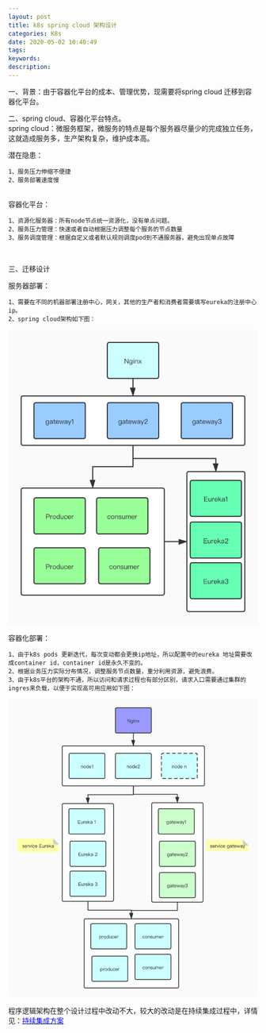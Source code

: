 ```yaml
---
layout: post
title: k8s spring cloud 架构设计
categories: K8s
date: 2020-05-02 10:40:49
tags:
keywords:
description:
---
```


一、背景：由于容器化平台的成本、管理优势，现需要将spring cloud 迁移到容器化平台。
<br>

二、spring cloud、容器化平台特点。
<br>
  spring cloud：微服务框架，微服务的特点是每个服务器尽量少的完成独立任务，这就造成服务多，生产架构复杂，维护成本高。

  潜在隐患：

    1、服务压力伸缩不便捷
    2、服务部署速度慢

<br>
容器化平台：

    1、资源化服务器：所有node节点统一资源化，没有单点问题。
    2、服务压力管理：快速或者自动根据压力调整每个服务的节点数量
    3、服务调度管理：根据自定义或者默认规则调度pod到不通服务器，避免出现单点故障
<br>

三、迁移设计

服务器部署：

    1、需要在不同的机器部署注册中心，网关，其他的生产者和消费者需要填写eureka的注册中心ip。
    2、spring cloud架构如下图：

![sc](/public/img/sc.jpg)
<br>

容器化部署：

    1、由于k8s pods 更新迭代，每次变动都会更换ip地址，所以配置中的eureka 地址需要改成container id，container id是永久不变的。
    2、根据业务压力实际分布情况，调整服务节点数量，重分利用资源，避免浪费。
    3、由于k8s平台的架构不通，所以访问和请求过程也有部分区别，请求入口需要通过集群的ingres来负载，以便于实现高可用应用如下图：

![k8sc](/public/img/k8sc.jpg)
<br>

程序逻辑架构在整个设计过程中改动不大，较大的改动是在持续集成过程中，详情见：[<font color="blue">持续集成方案</font>](https://bravesnow.top/2020/05/01/git/Gitlab_cicd/)